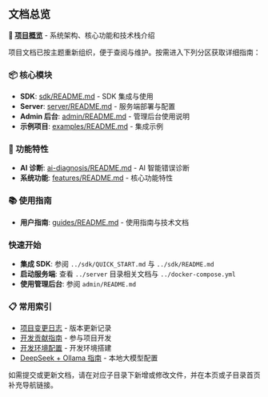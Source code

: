 ## 文档总览

**📖 [项目概览](./项目概览.md)** - 系统架构、核心功能和技术栈介绍

项目文档已按主题重新组织，便于查阅与维护。按需进入下列分区获取详细指南：

### 📦 核心模块

- **SDK**: [sdk/README.md](./sdk/README.md) - SDK 集成与使用
- **Server**: [server/README.md](./server/README.md) - 服务端部署与配置
- **Admin 后台**: [admin/README.md](./admin/README.md) - 管理后台使用说明
- **示例项目**: [examples/README.md](./examples/README.md) - 集成示例

### 🤖 功能特性

- **AI 诊断**: [ai-diagnosis/README.md](./ai-diagnosis/README.md) - AI 智能错误诊断
- **系统功能**: [features/README.md](./features/README.md) - 核心功能特性

### 📚 使用指南

- **用户指南**: [guides/README.md](./guides/README.md) - 使用指南与技术文档

### 快速开始

- **集成 SDK**: 参阅 `../sdk/QUICK_START.md` 与 `../sdk/README.md`
- **启动服务端**: 查看 `../server` 目录相关文档与 `../docker-compose.yml`
- **使用管理后台**: 参阅 `admin/README.md`

### 📋 常用索引

- [项目变更日志](./CHANGELOG.md) - 版本更新记录
- [开发贡献指南](./CONTRIBUTING.md) - 参与项目开发
- [开发环境配置](./DEV_ENVIRONMENT.md) - 开发环境搭建
- [DeepSeek + Ollama 指南](./DEEPSEEK_OLLAMA_GUIDE.md) - 本地大模型配置

如需提交或更新文档，请在对应子目录下新增或修改文件，并在本页或子目录首页补充导航链接。
